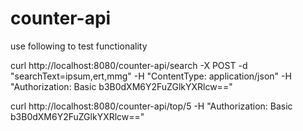 # counter-api

use following to test functionality

curl http://localhost:8080/counter-api/search -X POST -d "searchText=ipsum,ert,mmg"  -H "ContentType: application/json"  -H "Authorization: Basic b3B0dXM6Y2FuZGlkYXRlcw=="

curl http://localhost:8080/counter-api/top/5 -H "Authorization: Basic b3B0dXM6Y2FuZGlkYXRlcw=="